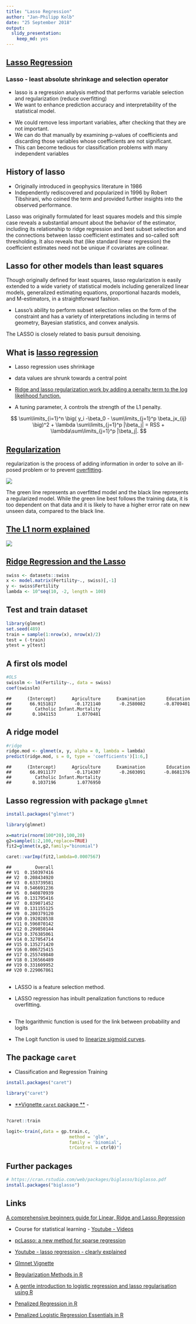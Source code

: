 ```yaml
---
title: "Lasso Regression"
author: "Jan-Philipp Kolb"
date: "25 September 2018"
output: 
  slidy_presentation: 
    keep_md: yes
---
```





## [Lasso Regression](https://en.wikipedia.org/wiki/Lasso_(statistics))

### Lasso - least absolute shrinkage and selection operator 

- lasso is a regression analysis method that performs variable selection and regularization (reduce overfitting)
- We want to enhance prediction accuracy and interpretability of the statistical model.

<!--
https://eight2late.wordpress.com/2017/07/11/a-gentle-introduction-to-logistic-regression-and-lasso-regularisation-using-r/
-->

- We could remove less important variables, after checking that they are not important.
- We can do that manually by examining p-values of coefficients and discarding those variables whose coefficients are not significant.
- This can become tedious for classification problems with many independent variables


## History of lasso

- Originally introduced in geophysics literature in 1986
- Independently rediscovered and popularized in 1996 by Robert Tibshirani, who coined the term and provided further insights into the observed performance.



Lasso was originally formulated for least squares models and this simple case reveals a substantial amount about the behavior of the estimator, including its relationship to ridge regression and best subset selection and the connections between lasso coefficient estimates and so-called soft thresholding. It also reveals that (like standard linear regression) the coefficient estimates need not be unique if covariates are collinear.

## Lasso for other models than least squares

Though originally defined for least squares, lasso regularization is easily extended to a wide variety of statistical models including generalized linear models, generalized estimating equations, proportional hazards models, and M-estimators, in a straightforward fashion.

- Lasso’s ability to perform subset selection relies on the form of the constraint and has a variety of interpretations including in terms of geometry, Bayesian statistics, and convex analysis.

The LASSO is closely related to basis pursuit denoising.




## What is [lasso regression](http://www.statisticshowto.com/lasso-regression/)

- Lasso regression uses shrinkage
- data values are shrunk towards a central point

- [Ridge and lasso regularization work by adding a penalty term to the log likelihood function.](https://eight2late.wordpress.com/2017/07/11/a-gentle-introduction-to-logistic-regression-and-lasso-regularisation-using-r/)

- A tuning parameter, $\lambda$ controls the strength of the L1 penalty.

$$
\sum\limits_{i=1}^n \big( y_i -\beta_0 - \sum\limits_{j=1}^p \beta_jx_{ij} \big)^2 + \lambda \sum\limits_{j=1}^p |\beta_j| = RSS + \lambda\sum\limits_{j=1}^p |\beta_j|.
$$
<!--
wir haben einen penalty term, der hoch ist, wenn die Parameterschätzwerte hoch sind.

Youtube Video zu Lasso
https://www.youtube.com/watch?v=A5I1G1MfUmA
-->

## [Regularization](https://en.wikipedia.org/wiki/Regularization_(mathematics))


regularization is the process of adding information in order to solve an ill-posed problem or to prevent [overfitting](https://en.wikipedia.org/wiki/Overfitting).

![](figure/450px-Overfitting.svg.png)

The green line represents an overfitted model and the black line represents a regularized model. While the green line best follows the training data, it is too dependent on that data and it is likely to have a higher error rate on new unseen data, compared to the black line.

<!--
https://en.wikipedia.org/wiki/Overfitting
-->


## [The L1 norm explained](https://stats.stackexchange.com/questions/347257/geometrical-interpretation-of-l1-regression)

![](figure/BBRXC.png)

## [Ridge Regression and the Lasso](https://www.r-bloggers.com/ridge-regression-and-the-lasso/)


```r
swiss <- datasets::swiss
x <- model.matrix(Fertility~., swiss)[,-1]
y <- swiss$Fertility
lambda <- 10^seq(10, -2, length = 100)
```

## Test and train dataset


```r
library(glmnet)
set.seed(489)
train = sample(1:nrow(x), nrow(x)/2)
test = (-train)
ytest = y[test]
```


## A first ols model


```r
#OLS
swisslm <- lm(Fertility~., data = swiss)
coef(swisslm)
```

```
##      (Intercept)      Agriculture      Examination        Education 
##       66.9151817       -0.1721140       -0.2580082       -0.8709401 
##         Catholic Infant.Mortality 
##        0.1041153        1.0770481
```

## A ridge model


```r
#ridge
ridge.mod <- glmnet(x, y, alpha = 0, lambda = lambda)
predict(ridge.mod, s = 0, type = 'coefficients')[1:6,]
```

```
##      (Intercept)      Agriculture      Examination        Education 
##       66.8911177       -0.1714307       -0.2603091       -0.8681376 
##         Catholic Infant.Mortality 
##        0.1037196        1.0776950
```


## Lasso regression with package `glmnet`


```r
install.packages("glmnet")
```


```r
library(glmnet)
```


```r
x=matrix(rnorm(100*20),100,20)
g2=sample(1:2,100,replace=TRUE)
fit2=glmnet(x,g2,family="binomial")
```


```r
caret::varImp(fit2,lambda=0.0007567)
```

```
##         Overall
## V1  0.150397416
## V2  0.208434920
## V3  0.633739581
## V4  0.546691236
## V5  0.040870939
## V6  0.131795416
## V7  0.039071452
## V8  0.131155125
## V9  0.200379120
## V10 0.192028538
## V11 0.596070142
## V12 0.299850144
## V13 0.376385061
## V14 0.327054714
## V15 0.135271420
## V16 0.006725415
## V17 0.255749840
## V18 0.136566489
## V19 0.331609952
## V20 0.229067861
```


## 

- LASSO is a feature selection method.
<!--
https://eight2late.wordpress.com/2017/07/11/a-gentle-introduction-to-logistic-regression-and-lasso-regularisation-using-r/
-->
- LASSO regression has inbuilt penalization functions to reduce overfitting.
<!--
https://www.analyticsvidhya.com/blog/2016/12/introduction-to-feature-selection-methods-with-an-example-or-how-to-select-the-right-variables/
-->


## 

- The logarithmic function is used for the link between probability and logits

- The Logit function is used to [linearize sigmoid curves](https://de.wikipedia.org/wiki/Logit).

<!--
Die Logit-Funktion wird zur Linearisierung von sigmoiden Kurven verwendet.
-->

## The package `caret`

- Classification and Regression Training


```r
install.packages("caret")
```


```r
library("caret")
```

- [**Vignette `caret` package **](https://cran.r-project.org/web/packages/caret/vignettes/caret.html) - 

## 


```r
?caret::train
```




```r
logit<-train(,data = gp.train.c,
                        method = 'glm',
                        family = 'binomial',
                        trControl = ctrl0)")
```


## Further packages 


```r
# https://cran.rstudio.com/web/packages/biglasso/biglasso.pdf
install.packages("biglasso")
```



## Links


[A comprehensive beginners guide for Linear, Ridge and Lasso Regression](https://www.analyticsvidhya.com/blog/2017/06/a-comprehensive-guide-for-linear-ridge-and-lasso-regression/)

- Course for statistical learning - [Youtube - Videos](https://www.r-bloggers.com/in-depth-introduction-to-machine-learning-in-15-hours-of-expert-videos/)

- [pcLasso: a new method for sparse regression](https://www.r-bloggers.com/pclasso-a-new-method-for-sparse-regression/)

- [Youtube - lasso regression - clearly explained](https://www.youtube.com/watch?v=NGf0voTMlcs) 

- [Glmnet Vignette](https://web.stanford.edu/~hastie/glmnet/glmnet_alpha.html)

- [Regularization Methods in R](https://www.geo.fu-berlin.de/en/v/soga/Geodata-analysis/multiple-regression/Regularization-Methods/Regularization-Methods-in-R/index.html)

- [A gentle introduction to logistic regression and lasso regularisation using R](https://eight2late.wordpress.com/2017/07/11/a-gentle-introduction-to-logistic-regression-and-lasso-regularisation-using-r/)

- [Penalized Regression in R](https://machinelearningmastery.com/penalized-regression-in-r/)

- [Penalized Logistic Regression Essentials in R](http://www.sthda.com/english/articles/36-classification-methods-essentials/149-penalized-logistic-regression-essentials-in-r-ridge-lasso-and-elastic-net/)
